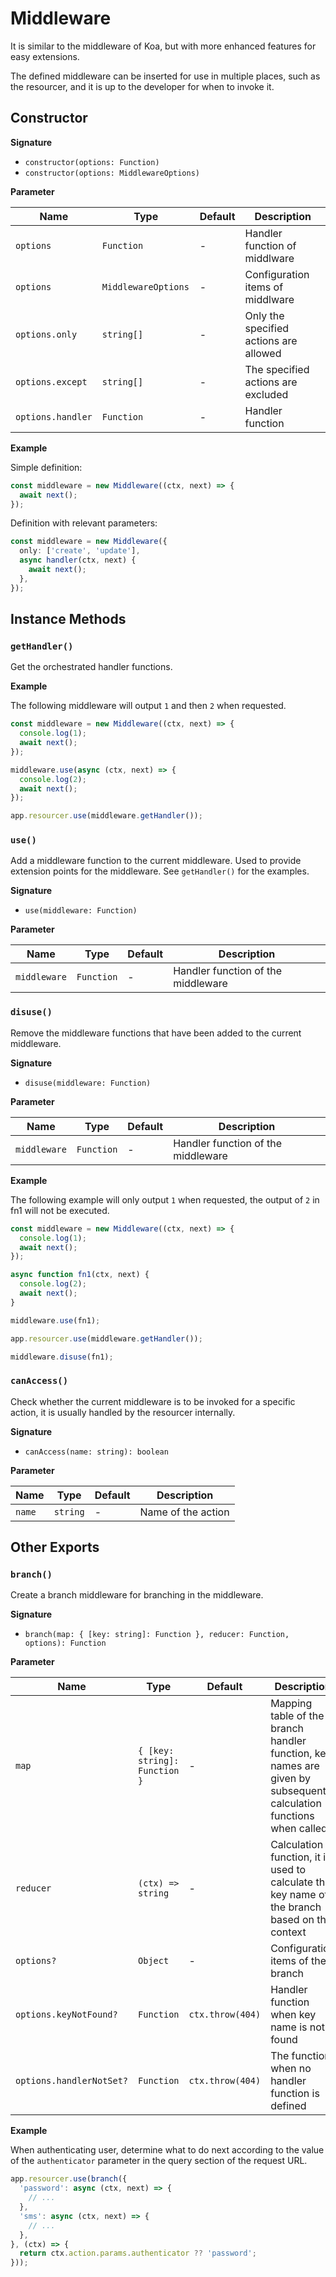 # Middleware

It is similar to the middleware of Koa, but with more enhanced features for easy extensions.

The defined middleware can be inserted for use in multiple places, such as the resourcer, and it is up to the developer for when to invoke it.

## Constructor

**Signature**

* `constructor(options: Function)`
* `constructor(options: MiddlewareOptions)`

**Parameter**

| Name | Type | Default | Description |
| --- | --- | --- | --- |
| `options` | `Function` | - | Handler function of middlware |
| `options` | `MiddlewareOptions ` | - | Configuration items of middlware |
| `options.only` | `string[]` | - | Only the specified actions are allowed |
| `options.except` | `string[]` | - | The specified actions are excluded |
| `options.handler` | `Function` | - | Handler function |

**Example**

Simple definition:

```ts
const middleware = new Middleware((ctx, next) => {
  await next();
});
```

Definition with relevant parameters:

```ts
const middleware = new Middleware({
  only: ['create', 'update'],
  async handler(ctx, next) {
    await next();
  },
});
```

## Instance Methods

### `getHandler()`

Get the orchestrated handler functions.

**Example**

The following middleware will output `1` and then `2` when requested.

```ts
const middleware = new Middleware((ctx, next) => {
  console.log(1);
  await next();
});

middleware.use(async (ctx, next) => {
  console.log(2);
  await next();
});

app.resourcer.use(middleware.getHandler());
```

### `use()`

Add a middleware function to the current middleware. Used to provide extension points for the middleware. See `getHandler()` for the examples.

**Signature**

* `use(middleware: Function)`

**Parameter**

| Name | Type | Default | Description |
| --- | --- | --- | --- |
| `middleware` | `Function` | - | Handler function of the middleware |

### `disuse()`

Remove the middleware functions that have been added to the current middleware.

**Signature**

* `disuse(middleware: Function)`

**Parameter**

| Name | Type | Default | Description |
| --- | --- | --- | --- |
| `middleware` | `Function` | - | Handler function of the middleware |

**Example**

The following example will only output `1` when requested, the output of `2` in fn1 will not be executed.

```ts
const middleware = new Middleware((ctx, next) => {
  console.log(1);
  await next();
});

async function fn1(ctx, next) {
  console.log(2);
  await next();
}

middleware.use(fn1);

app.resourcer.use(middleware.getHandler());

middleware.disuse(fn1);
```

### `canAccess()`

Check whether the current middleware is to be invoked for a specific action, it is usually handled by the resourcer internally.

**Signature**

* `canAccess(name: string): boolean`

**Parameter**

| Name | Type | Default | Description |
| --- | --- | --- | --- |
| `name` | `string` | - | Name of the action |

## Other Exports

### `branch()`

Create a branch middleware for branching in the middleware.

**Signature**

* `branch(map: { [key: string]: Function }, reducer: Function, options): Function`

**Parameter**

| Name | Type | Default | Description |
| --- | --- | --- | --- |
| `map` | `{ [key: string]: Function }` | - | Mapping table of the branch handler function, key names are given by subsequent calculation functions when called |
| `reducer` | `(ctx) => string` | - | Calculation function, it is used to calculate the key name of the branch based on the context |
| `options?` | `Object` | - | Configuration items of the branch |
| `options.keyNotFound?` | `Function` | `ctx.throw(404)` | Handler function when key name is not found |
| `options.handlerNotSet?` | `Function` | `ctx.throw(404)` | The function when no handler function is defined |

**Example**

When authenticating user, determine what to do next according to the value of the `authenticator` parameter in the query section of the request URL.

```ts
app.resourcer.use(branch({
  'password': async (ctx, next) => {
    // ...
  },
  'sms': async (ctx, next) => {
    // ...
  },
}, (ctx) => {
  return ctx.action.params.authenticator ?? 'password';
}));
```
